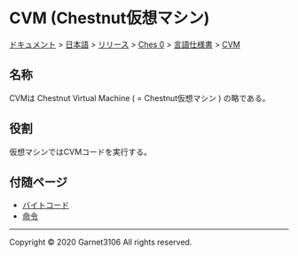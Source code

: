 # CVM (Chestnut仮想マシン)

[ドキュメント](../../../../../index.md) > [日本語](../../../../index.md) > [リリース](../../../index.md) > [Ches 0](../../index.md) > [言語仕様書](../index.md) > [CVM](./index.md)

## 名称

CVMは Chestnut Virtual Machine ( = Chestnut仮想マシン ) の略である。

## 役割

仮想マシンではCVMコードを実行する。

## 付随ページ

- [バイトコード](./cvm/index.md)
- [命令](./instruction/index.md)

---

Copyright © 2020 Garnet3106 All rights reserved.
